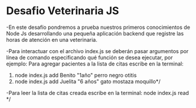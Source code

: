 # Desafio Veterinaria JS

-En este desafío pondremos a prueba nuestros primeros conocimientos de Node Js desarrollando una pequeña aplicación backend que registre las horas de atención en una
veterinaria.

-Para interactuar con el archivo index.js se deberán pasar argumentos por línea de comando especificando qué función se desea ejecutar, por ejemplo: 
Para agregar pacientes a la lista de citas escribe en la terminal:
  1. node index.js add Benito "1año" perro negro otitis
  2. node index.js add Juelita "6 años" gato mostaza moquillo*/

-Para leer la lista de citas creada escribe en la terminal:
   node index.js read */
